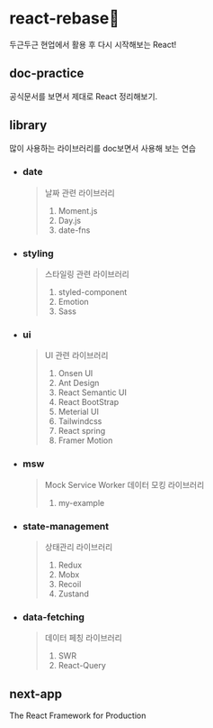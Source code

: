 # react-rebase🐢

두근두근 현업에서 활용 후 다시 시작해보는 React!

## doc-practice

공식문서를 보면서 제대로 React 정리해보기.

## library

많이 사용하는 라이브러리를 doc보면서 사용해 보는 연습

- ### date

  > 날짜 관련 라이브러리
  >
  > 1. Moment.js
  > 2. Day.js
  > 3. date-fns

- ### styling

  > 스타일링 관련 라이브러리
  >
  > 1. styled-component
  > 2. Emotion
  > 3. Sass

- ### ui

  > UI 관련 라이브러리
  >
  > 1. Onsen UI
  > 2. Ant Design
  > 3. React Semantic UI
  > 4. React BootStrap
  > 5. Meterial UI
  > 6. Tailwindcss
  > 7. React spring
  > 8. Framer Motion

- ### msw

  > Mock Service Worker
  > 데이터 모킹 라이브러리
  >
  > 1. my-example

- ### state-management

  > 상태관리 라이브러리
  >
  > 1. Redux
  > 2. Mobx
  > 3. Recoil
  > 4. Zustand

- ### data-fetching

  > 데이터 페칭 라이브러리
  >
  > 1. SWR
  > 2. React-Query

## next-app

The React Framework for Production
